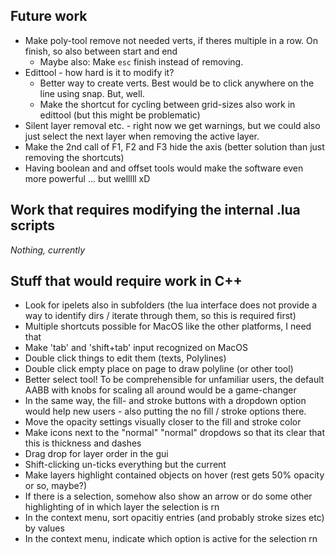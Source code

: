 ## Future work
- Make poly-tool remove not needed verts, if theres multiple in a row. On finish, so also between start and end
    - Maybe also: Make `esc` finish instead of removing. 
- Edittool - how hard is it to modify it?
    - Better way to create verts. Best would be to click anywhere on the line using snap. But, well. 
    - Make the shortcut for cycling between grid-sizes also work in edittool (but this might be problematic)
- Silent layer removal etc. - right now we get warnings, but we could also just select the next layer when removing the active layer. 
- Make the 2nd call of F1, F2 and F3 hide the axis (better solution than just removing the shortcuts)
- Having boolean and and offset tools would make the software even more powerful ... but welllll xD

## Work that requires modifying the internal .lua scripts
*Nothing, currently*

## Stuff that would require work in C++
- Look for ipelets also in subfolders (the lua interface does not provide a way to identify dirs / iterate through them, so this is required first)
- Multiple shortcuts possible for MacOS like the other platforms, I need that
- Make 'tab' and 'shift+tab' input recognized on MacOS
- Double click things to edit them (texts, Polylines)
- Double click empty place on page to draw polyline (or other tool)
- Better select tool! To be comprehensible for unfamiliar users, the default AABB with knobs for scaling all around would be a game-changer
- In the same way, the fill- and stroke buttons with a dropdown option would help new users - also putting the no fill / stroke options there. 
- Move the opacity settings visually closer to the fill and stroke color
- Make icons next to the "normal" "normal" dropdows so that its clear that this is thickness and dashes
- Drag drop for layer order in the gui
- Shift-clicking un-ticks everything but the current 
- Make layers highlight contained objects on hover (rest gets 50% opacity or so, maybe?)
- If there is a selection, somehow also show an arrow or do some other highlighting of in which layer the selection is rn
- In the context menu, sort opacitiy entries (and probably stroke sizes etc) by values
- In the context menu, indicate which option is active for the selection rn